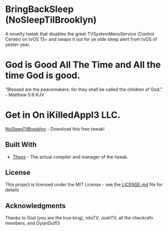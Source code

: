 # BringBackSleep (NoSleepTilBrooklyn)
A novelty tweak that disables the great TVSystemMenuService (Control Center) on tvOS 13+ and swaps it out for ye olde sleep alert from tvOS of yester-year.

# God is Good All The Time and All the time God is good.
"Blessed are the peacemakers: for they shall be called the children of God." - Matthew 5:9 KJV


# Get in On iKilledAppl3 LLC.

[NoSleepTilBrooklyn](https://toxicappl3inc.github.io/tvrepo/) - Download this free tweak!

## Built With

* [Theos](https://github.com/theos/theos) - The actual compiler and manager of the tweak.

## License

This project is licensed under the MIT License - see the [LICENSE.md](LICENSE.md) file for details

## Acknowledgments

 Thanks to God (you are the true king), nitoTV, JoshTV, all the checkra1n members, and DylanDuff3 
